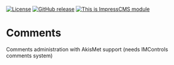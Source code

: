 [![License](https://img.shields.io/github/license/ModulesMoreLikeTechDemos/comments.svg?maxAge=2592000)](License.txt) 
	[![GitHub release](https://img.shields.io/github/release/ModulesMoreLikeTechDemos/comments.svg?maxAge=2592000)](https://github.com/ModulesMoreLikeTechDemos/comments/releases) 
		[![This is ImpressCMS module](https://img.shields.io/badge/ImpressCMS-module-F3AC03.svg?maxAge=2592000)](http://impresscms.org)
# Comments

Comments administration with AkisMet support (needs IMControls comments system)
